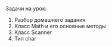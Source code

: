 Задачи на урок:
1. Разбор домашнего задания
2. Класс Math и его основные методы
3. Класс Scanner
4. Тип char
